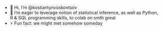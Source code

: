 - 👋 Hi, I’m @kostiantynvoskovtsov
- 💞️ I’m eager to leverage notion of statistical inference, as well as Python, R & SQL programming skills, to colab on smth great
- ⚡ Fun fact: we might met somehow someday 

<!---
kostiantynvoskovtsov/kostiantynvoskovtsov is a ✨ special ✨ repository because its `README.md` (this file) appears on your GitHub profile.
You can click the Preview link to take a look at your changes.
--->
